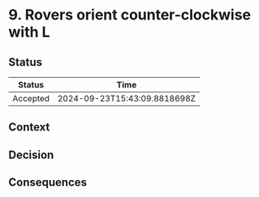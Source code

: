 # 9. Rovers orient counter-clockwise with L

## Status

| Status   | Time                         |
| -------- | ---------------------------- |
| Accepted | 2024-09-23T15:43:09.8818698Z |

## Context

## Decision

## Consequences
